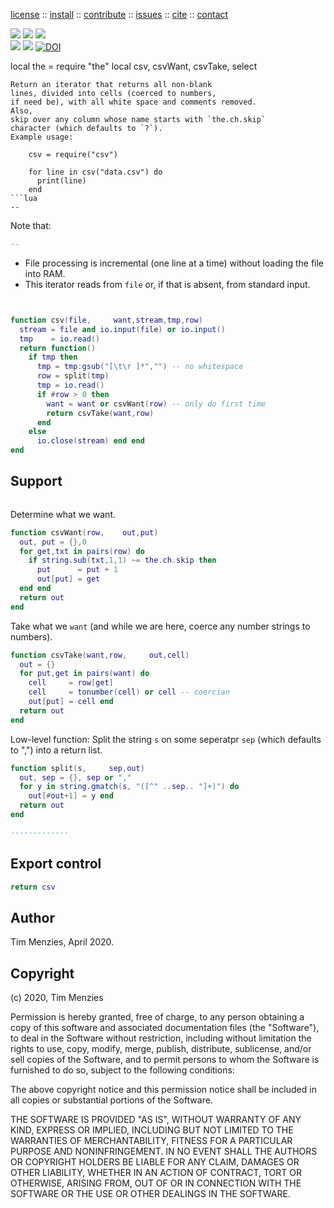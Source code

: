<p> <a
href="https://github.com/sehero/lua/blob/master/LICENSE">license</a> :: <a
href="https://github.com/sehero/lua/blob/master/INSTALL.md#top">install</a> :: <a
href="https://github.com/sehero/lua/blob/master/CODE_OF_CONDUCT.md#top">contribute</a> :: <a
href="https://github.com/sehero/lua/issues">issues</a> :: <a
href="https://github.com/sehero/lua/blob/master/CITATION.md#top">cite</a> :: <a
href="https://github.com/sehero/lua/blob/master/CONTACT.md#top">contact</a> </p><p> 
<img src="https://img.shields.io/badge/license-mit-red">   
<img src="https://img.shields.io/badge/language-lua-orange">    
<img src="https://img.shields.io/badge/purpose-ai,se-blueviolet"><br>
<img src="https://img.shields.io/badge/platform-mac,*nux-informational">
<a href="https://travis-ci.org/github/sehero/lua"><img 
src="https://travis-ci.org/sehero/lua.svg?branch=master"></a>
<a href="https://zenodo.org/badge/latestdoi/263210595"><img src="https://zenodo.org/badge/263210595.svg" alt="DOI"></a></p>
local the = require "the"
local csv, csvWant, csvTake, select
   
```
Return an iterator that returns all non-blank
lines, divided into cells (coerced to numbers,
if need be), with all white space and comments removed.
Also, 
skip over any column whose name starts with `the.ch.skip`
character (which defaults to `?`).
Example usage:
  
    csv = require("csv")
    
    for line in csv("data.csv") do
      print(line)
    end
```lua
--
```
Note that:
```lua
--
```
- File processing is incremental (one
  line at a time) without loading the file into RAM. 
- This iterator reads from `file` or, if that is absent,
  from standard input. 
```lua


function csv(file,     want,stream,tmp,row)
  stream = file and io.input(file) or io.input()
  tmp    = io.read()
  return function()
    if tmp then
      tmp = tmp:gsub("[\t\r ]*","") -- no whitespace
      row = split(tmp)
      tmp = io.read()
      if #row > 0 then 
        want = want or csvWant(row) -- only do first time
        return csvTake(want,row) 
      end
    else
      io.close(stream) end end   
end


```
## Support 
```lua

```
Determine what we want. 
```lua
function csvWant(row,    out,put)
  out, put = {},0
  for get,txt in pairs(row) do
    if string.sub(txt,1,1) ~= the.ch.skip then
      put      = put + 1
      out[put] = get 
  end end
  return out
end

```
Take what we `want`
(and while we are here, coerce any 
number strings to numbers).
```lua
function csvTake(want,row,     out,cell)
  out = {}
  for put,get in pairs(want) do 
    cell     = row[get]
    cell     = tonumber(cell) or cell -- coercian
    out[put] = cell end
  return out
end

```
Low-level function: Split the string `s` on some seperatpr `sep` 
(which defaults to ",") into a return list.
```lua
function split(s,     sep,out)
  out, sep = {}, sep or ","
  for y in string.gmatch(s, "([^" ..sep.. "]+)") do 
    out[#out+1] = y end
  return out
end

-------------
```
## Export control 
```lua
return csv

```
## Author 
Tim Menzies, April 2020.

## Copyright

(c) 2020, Tim Menzies

Permission is hereby granted, free of charge, to any person obtaining a copy
of this software and associated documentation files (the "Software"), to deal
in the Software without restriction, including without limitation the rights
to use, copy, modify, merge, publish, distribute, sublicense, and/or sell
copies of the Software, and to permit persons to whom the Software is
furnished to do so, subject to the following conditions:

The above copyright notice and this permission notice shall be included in all
copies or substantial portions of the Software.

THE SOFTWARE IS PROVIDED "AS IS", WITHOUT WARRANTY OF ANY KIND, EXPRESS OR
IMPLIED, INCLUDING BUT NOT LIMITED TO THE WARRANTIES OF MERCHANTABILITY,
FITNESS FOR A PARTICULAR PURPOSE AND NONINFRINGEMENT. IN NO EVENT SHALL THE
AUTHORS OR COPYRIGHT HOLDERS BE LIABLE FOR ANY CLAIM, DAMAGES OR OTHER
LIABILITY, WHETHER IN AN ACTION OF CONTRACT, TORT OR OTHERWISE, ARISING FROM,
OUT OF OR IN CONNECTION WITH THE SOFTWARE OR THE USE OR OTHER DEALINGS IN THE
SOFTWARE.

